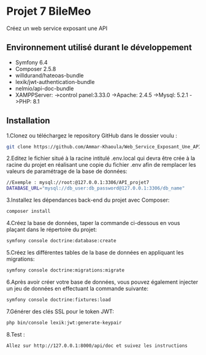 
# Projet 7 BileMeo

Créez un web service exposant une API





## Environnement utilisé durant le développement

- Symfony 6.4
- Composer 2.5.8
- willdurand/hateoas-bundle
- lexik/jwt-authentication-bundle
- nelmio/api-doc-bundle
- XAMPPServer: ->control panel:3.33.0 ->Apache: 2.4.5 ->Mysql: 5.2.1 ->PHP: 8.1




## Installation

1.Clonez ou téléchargez le repository GitHub dans le dossier voulu :

```bash
git clone https://github.com/Ammar-Khaoula/Web_Service_Exposant_Une_API_Projet7.git

```
2.Editez le fichier situé à la racine intitulé .env.local qui devra être crée à la racine du projet en réalisant une copie du fichier .env afin de remplacer les valeurs de paramétrage de la base de données:

```bash
//Exemple : mysql://root:@127.0.0.1:3306/API_projet7
DATABASE_URL="mysql://db_user:db_password@127.0.0.1:3306/db_name"

```
3.Installez les dépendances back-end du projet avec Composer:

```bash
composer install

```
4.Créez la base de données, taper la commande ci-dessous en vous plaçant dans le répertoire du projet:

```bash
symfony console doctrine:database:create

```
5.Créez les différentes tables de la base de données en appliquant les migrations:

```bash
symfony console doctrine:migrations:migrate

```
6.Après avoir créer votre base de données, vous pouvez également injecter un jeu de données en effectuant la commande suivante:

```bash
symfony console doctrine:fixtures:load

```
7.Générer des clés SSL pour le token JWT:

```bash
php bin/console lexik:jwt:generate-keypair

```
8.Test :

```bash
Allez sur http://127.0.0.1:8000/api/doc et suivez les instructions

```
    
